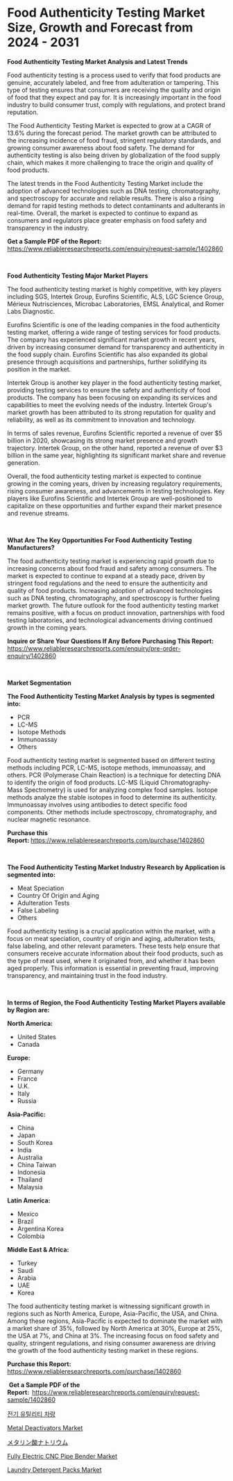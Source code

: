 <p><h1>Food Authenticity Testing Market Size, Growth and Forecast from 2024 - 2031</h1></p><p><strong>Food Authenticity Testing Market Analysis and Latest Trends</strong></p>
<p><p>Food authenticity testing is a process used to verify that food products are genuine, accurately labeled, and free from adulteration or tampering. This type of testing ensures that consumers are receiving the quality and origin of food that they expect and pay for. It is increasingly important in the food industry to build consumer trust, comply with regulations, and protect brand reputation.</p><p>The Food Authenticity Testing Market is expected to grow at a CAGR of 13.6% during the forecast period. The market growth can be attributed to the increasing incidence of food fraud, stringent regulatory standards, and growing consumer awareness about food safety. The demand for authenticity testing is also being driven by globalization of the food supply chain, which makes it more challenging to trace the origin and quality of food products. </p><p>The latest trends in the Food Authenticity Testing Market include the adoption of advanced technologies such as DNA testing, chromatography, and spectroscopy for accurate and reliable results. There is also a rising demand for rapid testing methods to detect contaminants and adulterants in real-time. Overall, the market is expected to continue to expand as consumers and regulators place greater emphasis on food safety and transparency in the industry.</p></p>
<p><strong>Get a Sample PDF of the Report:&nbsp;</strong> <a href="https://www.reliableresearchreports.com/enquiry/request-sample/1402860">https://www.reliableresearchreports.com/enquiry/request-sample/1402860</a></p>
<p>&nbsp;</p>
<p><strong>Food Authenticity Testing Major Market Players</strong></p>
<p><p>The food authenticity testing market is highly competitive, with key players including SGS, Intertek Group, Eurofins Scientific, ALS, LGC Science Group, Mérieux Nutrisciences, Microbac Laboratories, EMSL Analytical, and Romer Labs Diagnostic. </p><p>Eurofins Scientific is one of the leading companies in the food authenticity testing market, offering a wide range of testing services for food products. The company has experienced significant market growth in recent years, driven by increasing consumer demand for transparency and authenticity in the food supply chain. Eurofins Scientific has also expanded its global presence through acquisitions and partnerships, further solidifying its position in the market.</p><p>Intertek Group is another key player in the food authenticity testing market, providing testing services to ensure the safety and authenticity of food products. The company has been focusing on expanding its services and capabilities to meet the evolving needs of the industry. Intertek Group's market growth has been attributed to its strong reputation for quality and reliability, as well as its commitment to innovation and technology.</p><p>In terms of sales revenue, Eurofins Scientific reported a revenue of over $5 billion in 2020, showcasing its strong market presence and growth trajectory. Intertek Group, on the other hand, reported a revenue of over $3 billion in the same year, highlighting its significant market share and revenue generation.</p><p>Overall, the food authenticity testing market is expected to continue growing in the coming years, driven by increasing regulatory requirements, rising consumer awareness, and advancements in testing technologies. Key players like Eurofins Scientific and Intertek Group are well-positioned to capitalize on these opportunities and further expand their market presence and revenue streams.</p></p>
<p>&nbsp;</p>
<p><strong>What Are The Key Opportunities For Food Authenticity Testing Manufacturers?</strong></p>
<p><p>The food authenticity testing market is experiencing rapid growth due to increasing concerns about food fraud and safety among consumers. The market is expected to continue to expand at a steady pace, driven by stringent food regulations and the need to ensure the authenticity and quality of food products. Increasing adoption of advanced technologies such as DNA testing, chromatography, and spectroscopy is further fueling market growth. The future outlook for the food authenticity testing market remains positive, with a focus on product innovation, partnerships with food testing laboratories, and technological advancements driving continued growth in the coming years.</p></p>
<p><strong>Inquire or Share Your Questions If Any Before Purchasing This Report:</strong> <a href="https://www.reliableresearchreports.com/enquiry/pre-order-enquiry/1402860">https://www.reliableresearchreports.com/enquiry/pre-order-enquiry/1402860</a></p>
<p>&nbsp;</p>
<p><strong>Market Segmentation</strong></p>
<p><strong>The Food Authenticity Testing Market Analysis by types is segmented into:</strong></p>
<p><ul><li>PCR</li><li>LC-MS</li><li>Isotope Methods</li><li>Immunoassay</li><li>Others</li></ul></p>
<p><p>Food authenticity testing market is segmented based on different testing methods including PCR, LC-MS, isotope methods, immunoassay, and others. PCR (Polymerase Chain Reaction) is a technique for detecting DNA to identify the origin of food products. LC-MS (Liquid Chromatography-Mass Spectrometry) is used for analyzing complex food samples. Isotope methods analyze the stable isotopes in food to determine its authenticity. Immunoassay involves using antibodies to detect specific food components. Other methods include spectroscopy, chromatography, and nuclear magnetic resonance.</p></p>
<p><strong>Purchase this Report:&nbsp;</strong><a href="https://www.reliableresearchreports.com/purchase/1402860">https://www.reliableresearchreports.com/purchase/1402860</a></p>
<p>&nbsp;</p>
<p><strong>The Food Authenticity Testing Market Industry Research by Application is segmented into:</strong></p>
<p><ul><li>Meat Speciation</li><li>Country Of Origin and Aging</li><li>Adulteration Tests</li><li>False Labeling</li><li>Others</li></ul></p>
<p><p>Food authenticity testing is a crucial application within the market, with a focus on meat speciation, country of origin and aging, adulteration tests, false labeling, and other relevant parameters. These tests help ensure that consumers receive accurate information about their food products, such as the type of meat used, where it originated from, and whether it has been aged properly. This information is essential in preventing fraud, improving transparency, and maintaining trust in the food industry.</p></p>
<p>&nbsp;</p>
<p><strong>In terms of Region, the Food Authenticity Testing Market Players available by Region are:</strong></p>
<p>
    <p> <strong> North America: </strong>
        <ul>
            <li>United States</li>
            <li>Canada</li>
        </ul>
        </p> 
    <p> <strong> Europe: </strong>
        <ul>
            <li>Germany</li>
            <li>France</li>
            <li>U.K.</li>
            <li>Italy</li>
            <li>Russia</li>
        </ul>
        </p> 
    <p> <strong> Asia-Pacific: </strong>
        <ul>
            <li>China</li>
            <li>Japan</li>
            <li>South Korea</li>
            <li>India</li>
            <li>Australia</li>
            <li>China Taiwan</li>
            <li>Indonesia</li>
            <li>Thailand</li>
            <li>Malaysia</li>
        </ul>
        </p> 
    <p> <strong> Latin America: </strong>
        <ul>
            <li>Mexico</li>
            <li>Brazil</li>
            <li>Argentina Korea</li>
            <li>Colombia</li>
        </ul>
        </p> 
    <p> <strong> Middle East & Africa: </strong>
        <ul>
            <li>Turkey</li>
            <li>Saudi</li>
            <li>Arabia</li>
            <li>UAE</li>
            <li>Korea</li>
        </ul>
    </p>
    </p>
<p><p>The food authenticity testing market is witnessing significant growth in regions such as North America, Europe, Asia-Pacific, the USA, and China. Among these regions, Asia-Pacific is expected to dominate the market with a market share of 35%, followed by North America at 30%, Europe at 25%, the USA at 7%, and China at 3%. The increasing focus on food safety and quality, stringent regulations, and rising consumer awareness are driving the growth of the food authenticity testing market in these regions.</p></p>
<p><strong>Purchase this Report: </strong><a href="https://www.reliableresearchreports.com/purchase/1402860">https://www.reliableresearchreports.com/purchase/1402860</a></p>
<p>&nbsp;<strong>Get a Sample PDF of the Report:&nbsp;&nbsp;</strong><a href="https://www.reliableresearchreports.com/enquiry/request-sample/1402860">https://www.reliableresearchreports.com/enquiry/request-sample/1402860</a></p>
<p><strong></strong></p>
<p><p><a href="https://medium.com/@whitneyboyettebo9kiw7yr13/%EC%A0%84%EA%B8%B0-%EC%9C%A0%ED%8B%B8%EB%A6%AC%ED%8B%B0-%EC%B0%A8%EB%9F%89-%EC%8B%9C%EC%9E%A5-2031%EB%85%84%EA%B9%8C%EC%A7%80%EC%9D%98-%ED%8A%B8%EB%A0%8C%EB%93%9C-%EC%98%88%EC%B8%A1-%EB%B0%8F-%EA%B2%BD%EC%9F%81-%EB%B6%84%EC%84%9D-0f11a0aae979">전기 유틸리티 차량</a></p><p><a href="https://view.publitas.com/reportprime-1/metal-deactivators-market-size-and-examines-its-market-scope-with-a-primary-focus-on-growth-opportunities-and-forecasted-trends-spanning-from-2024-to-2031/">Metal Deactivators Market</a></p><p><a href="https://medium.com/@boydyundt1/%E3%83%8A%E3%83%88%E3%83%AA%E3%82%A6%E3%83%A0%E3%83%A1%E3%82%BF%E3%83%AA%E3%83%B3%E9%85%B8%E5%A1%A9%E5%B8%82%E5%A0%B4-2031%E5%B9%B4%E3%81%BE%E3%81%A7%E3%81%AE%E6%88%90%E5%8A%9F%E3%81%99%E3%82%8B%E3%83%93%E3%82%B8%E3%83%8D%E3%82%B9%E6%88%A6%E7%95%A5%E3%81%AE%E9%8D%B5-0475078de4d2">メタリン酸ナトリウム</a></p><p><a href="https://github.com/Airanohannonzb68e5pb53oc1/Market-Research-Report-List-1/blob/main/fully-electric-cnc-pipe-bender-market.md">Fully Electric CNC Pipe Bender Market</a></p><p><a href="https://frill-swim-3cd.notion.site/Laundry-Detergent-Packs-Market-Size-and-Examines-its-Market-Scope-with-a-Primary-Focus-on-Growth-O-1b1ccc9f2943494eaf1c4e676e6259cb">Laundry Detergent Packs Market</a></p></p>